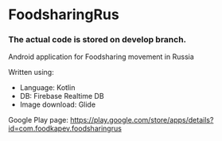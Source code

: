 # FoodsharingRus
<h3>The actual code is  stored on develop branch.</h3>

Android application for Foodsharing movement in Russia

Written using:
- Language: Kotlin
- DB: Firebase Realtime DB
- Image download: Glide

Google Play page: https://play.google.com/store/apps/details?id=com.foodkapev.foodsharingrus
